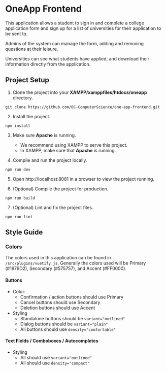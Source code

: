 # OneApp Frontend

This application allows a student to sign in and complete a college application form and sign up for a list of universities for their application to be sent to. 

Admins of the system can manage the form, adding and removing questions at their leisure.

Universities can see what students have applied, and download their information directly from the application.

## Project Setup

1. Clone the project into your **XAMPP/xamppfiles/htdocs/oneapp** directory.

```
git clone https://github.com/OC-ComputerScience/one-app-frontend.git
```

2. Install the project.

```
npm install
```

3. Make sure **Apache** is running.

   - We recommend using XAMPP to serve this project.
   - In XAMPP, make sure that **Apache** is running.

4. Compile and run the project locally.

```
npm run dev
```

5. Open http://localhost:8081 in a browser to view the project running.

6. (Optional) Compile the project for production.

```
npm run build
```

7. (Optional) Lint and fix the project files.

```
npm run lint
```

## Style Guide

### Colors
The colors used in this application can be found in ```/src/plugins/vuetify.js```. Generally the colors used will be Primary (#1976D2), Secondary (#575757), and Accent (#FF0000).

#### Buttons
 - Color:
   - Confirmation / action buttons should use Primary
   - Cancel buttons should use Secondary
   - Deletion buttons should use Accent
 - Styling
   - Standalone buttons should be ```variant="outlined"```
   - Dialog buttons should be ```variant="plain"```
   - All buttons should use ```density="comfortable"```

#### Text Fields / Comboboxes / Autocompletes
 - Styling
   - All should use ```variant="outlined"```
   - All should use ```density="compact"```
